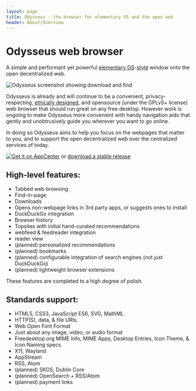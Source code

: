 ```yaml
---
layout: page
title: Odysseus - the browser for elementary OS and the open web
header: About/Overview
---
```


# Odysseus web browser

A simple and performant yet powerful [elementary OS](https://elementary.io/)-[style](https://elementary.io/docs/human-interface-guidelines) window onto the open decentralized web.

![Odysseus screenshot showing download and find](https://github.com/alcinnz/Odysseus/blob/master/data/Screenshot-download-find.png?raw=true)

Odysseus is already and will continue to be a convenient, privacy-respecting,
[ethically designed](https://2017.ind.ie/ethical-design/), and opensource
(under the GPLv3+ license) web browser that should run great on any free desktop.
However work is ongoing to make Odysseus more convenient with handy navigation
aids that gently and unobtrusively guide you wherever you want to go online.

In doing so Odysseus aims to help you focus on the webpages that matter to you,
and to support the open decentralized web over the centralized services of today. 

[![Get it on AppCenter](https://appcenter.elementary.io/badge.svg)](https://appcenter.elementary.io/com.github.alcinnz.odysseus.desktop) or [download a stable release](https://github.com/alcinnz/Odysseus/releases)

## High-level features:
* Tabbed web browsing
* Find-in-page
* Downloads
* Opens non-webpage links in 3rd party apps, or suggests ones to install
* DuckDuckGo integration
* Browser history
* Topsites with initial hand-curated recommendations
* webfeed & feedreader integration
* reader view
* (planned) personalized recommendations
* (planned) bookmarks
* (planned) configurable integration of search engines (not just DuckDuckGo)
* (planned) lightweight browser extensions

These features are completed to a high degree of polish.

## Standards support:
* HTML5, CSS3, JavaScript ES6, SVG, MathML
* HTTP(S), data, & file URIs.
* Web Open Font Format
* Just about any image, video, or audio format
* Freedesktop.org MIME Info, MIME Apps, Desktop Entries, Icon Theme, & Icon Naming specs
* X11, Wayland
* AppStream
* RSS, Atom
* (planned) SKOS, Dublin Core
* (planned) OpenSearch + RSS/Atom
* (planned) payment links
